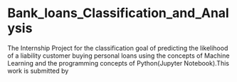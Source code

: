 # Bank_loans_Classification_and_Analysis
The Internship Project for the classification goal of predicting the likelihood of a liability customer buying personal loans using the concepts of Machine Learning and the programming concepts of Python(Jupyter Notebook).This work is submitted by
